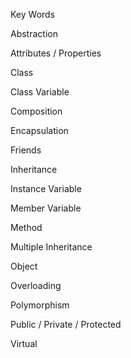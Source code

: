 Key Words

Abstraction

Attributes / Properties

Class

Class Variable

Composition

Encapsulation

Friends

Inheritance

Instance Variable

Member Variable

Method

Multiple Inheritance

Object

Overloading

Polymorphism

Public / Private / Protected

Virtual
